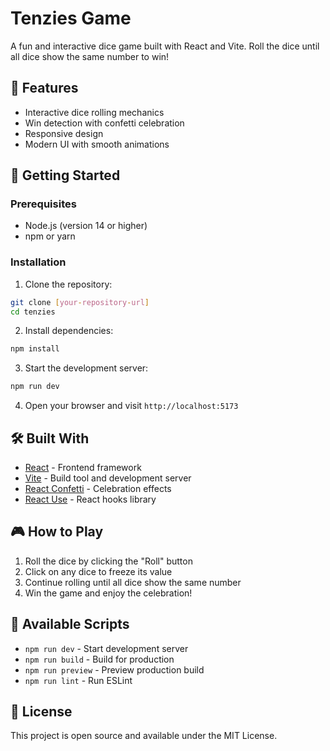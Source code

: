 # Tenzies Game

A fun and interactive dice game built with React and Vite. Roll the dice until all dice show the same number to win!

## 🎲 Features

- Interactive dice rolling mechanics
- Win detection with confetti celebration
- Responsive design
- Modern UI with smooth animations

## 🚀 Getting Started

### Prerequisites

- Node.js (version 14 or higher)
- npm or yarn

### Installation

1. Clone the repository:
```bash
git clone [your-repository-url]
cd tenzies
```

2. Install dependencies:
```bash
npm install
```

3. Start the development server:
```bash
npm run dev
```

4. Open your browser and visit `http://localhost:5173`

## 🛠️ Built With

- [React](https://reactjs.org/) - Frontend framework
- [Vite](https://vitejs.dev/) - Build tool and development server
- [React Confetti](https://www.npmjs.com/package/react-confetti) - Celebration effects
- [React Use](https://github.com/streamich/react-use) - React hooks library

## 🎮 How to Play

1. Roll the dice by clicking the "Roll" button
2. Click on any dice to freeze its value
3. Continue rolling until all dice show the same number
4. Win the game and enjoy the celebration!

## 📝 Available Scripts

- `npm run dev` - Start development server
- `npm run build` - Build for production
- `npm run preview` - Preview production build
- `npm run lint` - Run ESLint

## 📄 License

This project is open source and available under the MIT License.
